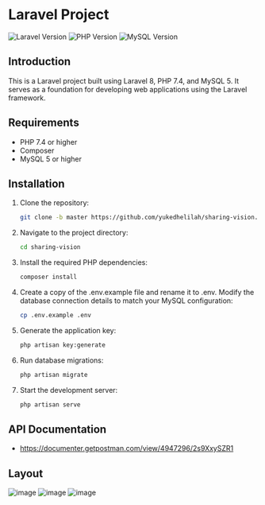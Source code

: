 # Laravel Project
![Laravel Version](https://img.shields.io/badge/Laravel-8-green.svg)
![PHP Version](https://img.shields.io/badge/PHP-7.4-blue.svg)
![MySQL Version](https://img.shields.io/badge/MySQL-5-orange.svg)

## Introduction
This is a Laravel project built using Laravel 8, PHP 7.4, and MySQL 5. It serves as a foundation for developing web applications using the Laravel framework.

## Requirements
- PHP 7.4 or higher
- Composer
- MySQL 5 or higher

## Installation
1. Clone the repository:
   ```bash
   git clone -b master https://github.com/yukedhelilah/sharing-vision.git
   
2. Navigate to the project directory:
   ```bash
   cd sharing-vision

3. Install the required PHP dependencies:
   ```bash
   composer install

4. Create a copy of the .env.example file and rename it to .env. Modify the database connection details to match your MySQL configuration:
   ```bash
   cp .env.example .env

5. Generate the application key:
   ```bash
   php artisan key:generate

6. Run database migrations:
   ```bash
   php artisan migrate
   
7. Start the development server:
   ```bash
   php artisan serve

## API Documentation
- https://documenter.getpostman.com/view/4947296/2s9XxySZR1

## Layout
![image](https://github.com/yukedhelilah/sharing-vision/assets/41725619/5f88acd5-ee53-4c3c-81f4-843a8471fdef)
![image](https://github.com/yukedhelilah/sharing-vision/assets/41725619/59d221e1-f519-4cd9-b68f-5a2ce20a1693)
![image](https://github.com/yukedhelilah/sharing-vision/assets/41725619/7882bd37-b6f1-4fff-a93b-a097d0d0d918)


